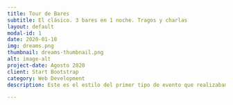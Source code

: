 ```yaml
---
title: Tour de Bares
subtitle: El clásico. 3 bares en 1 noche. Tragos y charlas
layout: default
modal-id: 1
date: 2020-01-10
img: dreams.png
thumbnail: dreams-thumbnail.png
alt: image-alt
project-date: Agosto 2020
client: Start Bootstrap
category: Web Development
description: Este es el estilo del primer tipo de evento que realizabamos donde recorríamos 3 bares en una noche, actualmente por lo general vamos a uno pero al final el objetivo es el mismo. Que todos los asistentes puedan compartir un mesa y trago de por medio puedan tener una charla y conocerse.

---
```

